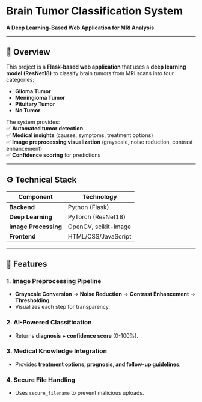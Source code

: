 # Brain Tumor Classification System  
**A Deep Learning-Based Web Application for MRI Analysis**  

---

## 📌 Overview  
This project is a **Flask-based web application** that uses a **deep learning model (ResNet18)** to classify brain tumors from MRI scans into four categories:  
- **Glioma Tumor**  
- **Meningioma Tumor**  
- **Pituitary Tumor**  
- **No Tumor**  

The system provides:  
✅ **Automated tumor detection**  
✅ **Medical insights** (causes, symptoms, treatment options)  
✅ **Image preprocessing visualization** (grayscale, noise reduction, contrast enhancement)  
✅ **Confidence scoring** for predictions  

---

## ⚙️ Technical Stack  
| Component       | Technology               |  
|-----------------|--------------------------|  
| **Backend**     | Python (Flask)           |  
| **Deep Learning** | PyTorch (ResNet18)       |  
| **Image Processing** | OpenCV, scikit-image |  
| **Frontend**    | HTML/CSS/JavaScript      |  

---

## 🚀 Features  
### 1. Image Preprocessing Pipeline  
- **Grayscale Conversion** → **Noise Reduction** → **Contrast Enhancement** → **Thresholding**  
- Visualizes each step for transparency.  

### 2. AI-Powered Classification  
- Returns **diagnosis + confidence score** (0-100%).  

### 3. Medical Knowledge Integration  
- Provides **treatment options, prognosis, and follow-up guidelines**.  

### 4. Secure File Handling  
- Uses `secure_filename` to prevent malicious uploads.  

